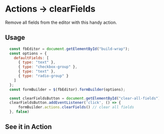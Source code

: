 # Actions -> clearFields
Remove all fields from the editor with this handy action.

## Usage
```javascript
  const fbEditor = document.getElementById("build-wrap");
  const options = {
    defaultFields: [
      { type: "text" },
      { type: "checkbox-group" },
      { type: "text" },
      { type: "radio-group" }
    ]
  };
  const formBuilder = $(fbEditor).formBuilder(options);

  const clearFieldsButton = document.getElementById("clear-all-fields")
  clearFieldsButton.addEventListener('click', () => {
      formBuilder.actions.clearFields() // clear all fields
  }, false)
```
## See it in Action
<p data-height="525" data-theme-id="22927" data-embed-version="2" data-slug-hash="LbYQoM" data-default-tab="result" data-user="kevinchappell" class="codepen"></p>
